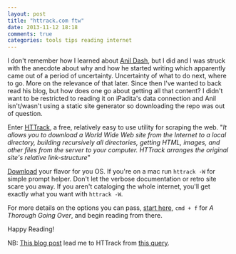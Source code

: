 ```yaml
---
layout: post
title: "httrack.com ftw"
date: 2013-11-12 18:18
comments: true
categories: tools tips reading internet
---
```


I don't remember how I learned about [Anil Dash](http://dashes.com), but I did and I was struck with the anecdote about why and how he started writing which apparently came out of a period of uncertainty. Uncertainty of what to do next, where to go. More on the relevance of that later. Since then I've wanted to back read his blog, but how does one go about getting all that content? I didn't want to be restricted to reading it on iPadita's data connection and Anil isn't/wasn't using a static site generator so downloading the repo was out of question. 

Enter [HTTrack](http://www.httrack.com/), a free, relatively easy to use utility for scraping the web. "*It allows you to download a World Wide Web site from the Internet to a local directory, building recursively all directories, getting HTML, images, and other files from the server to your computer. HTTrack arranges the original site's relative link-structure*"

[Download](http://www.httrack.com/page/2/en/index.html) your flavor for you OS. If you're on a mac run `httrack -W` for simple prompt helper. Don't let the verbose documentation or retro site scare you away. If you aren't cataloging the whole internet, you'll get exactly what you want with `httrack -W`.

For more details on the options you can pass, [start here](http://www.httrack.com/html/fcguide.html), `cmd + f` for *A Thorough Going Over*, and begin reading from there.

Happy Reading!

NB: [This blog post](http://www.labnol.org/internet/save-webpages-for-offline-reading/) lead me to HTTrack from [this query](https://www.google.com/search?q=httrack&oq=httrack&aqs=chrome..69i57.1307j0j1&sourceid=chrome&ie=UTF-8#q=scrap%20blog%20site%20content%20to%20read%20later).
